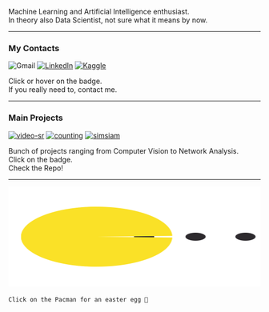 Machine Learning and Artificial Intelligence enthusiast. <br/>
In theory also Data Scientist, not sure what it means by now.

<hr style="border:1px black">

### My Contacts

![Gmail](https://img.shields.io/badge/gmail-D14836?style=for-the-badge&logo=gmail&logoColor=white "ghinassiarturo8@gmail.com")
[![LinkedIn](https://img.shields.io/badge/linkedin-%230077B5.svg?style=for-the-badge&logo=linkedin&logoColor=white)](https://www.linkedin.com/in/arturo-ghinassi-50b8a0219/)
[![Kaggle](https://img.shields.io/badge/kaggle-035a7d?style=for-the-badge&logo=kaggle&logoColor=white)](https://kaggle.com/santurini)

Click or hover on the badge.<br/>
If you really need to, contact me.

<hr style="border:1px black">

### Main Projects
[![video-sr](https://custom-icon-badges.demolab.com/badge/video_super_resolution-1DB954?style=for-the-badge&logo=airplayvideo&logoColor=white)](https://github.com/santurini/vsrlab)
[![counting](https://custom-icon-badges.demolab.com/badge/object_counting-008B8B?style=for-the-badge&logo=galaxy)](https://github.com/santurini/galaxy-countr)
[![simsiam](https://custom-icon-badges.demolab.com/badge/self_supervised_learning-F64935?style=for-the-badge&logo=git-extensions)](https://github.com/santurini/simsiam-tf)

Bunch of projects ranging from Computer Vision to Network Analysis.<br/>
Click on the badge.<br/>
Check the Repo!

<hr style="border:1px black">

<a href="https://it.crazygames.com/gioco/pacman">
	<img src="https://raw.githubusercontent.com/Aniket965/Aniket965/master/pacman.svg?sanitize=true" width="600" height="200">
</a>

	Click on the Pacman for an easter egg 🥚
 
</div>

	
